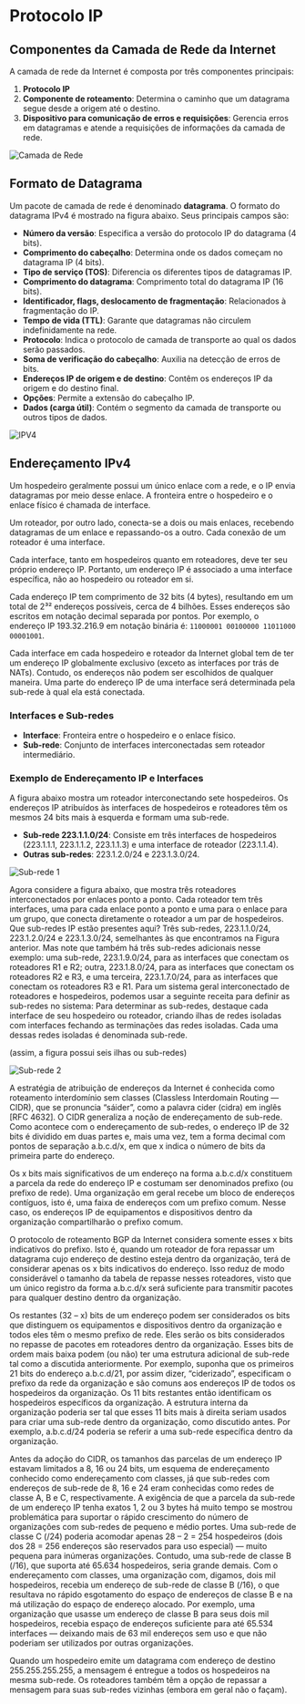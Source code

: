 # Protocolo IP

## Componentes da Camada de Rede da Internet

A camada de rede da Internet é composta por três componentes principais:

1. **Protocolo IP**
2. **Componente de roteamento**: Determina o caminho que um datagrama segue desde a origem até o destino.
3. **Dispositivo para comunicação de erros e requisições**: Gerencia erros em datagramas e atende a requisições de informações da camada de rede.

![Camada de Rede](images/camada-de-rede.png)

## Formato de Datagrama

Um pacote de camada de rede é denominado **datagrama**. O formato do datagrama IPv4 é mostrado na figura abaixo. Seus principais campos são:

- **Número da versão**: Especifica a versão do protocolo IP do datagrama (4 bits).
- **Comprimento do cabeçalho**: Determina onde os dados começam no datagrama IP (4 bits).
- **Tipo de serviço (TOS)**: Diferencia os diferentes tipos de datagramas IP.
- **Comprimento do datagrama**: Comprimento total do datagrama IP (16 bits).
- **Identificador, flags, deslocamento de fragmentação**: Relacionados à fragmentação do IP.
- **Tempo de vida (TTL)**: Garante que datagramas não circulem indefinidamente na rede.
- **Protocolo**: Indica o protocolo de camada de transporte ao qual os dados serão passados.
- **Soma de verificação do cabeçalho**: Auxilia na detecção de erros de bits.
- **Endereços IP de origem e de destino**: Contêm os endereços IP da origem e do destino final.
- **Opções**: Permite a extensão do cabeçalho IP.
- **Dados (carga útil)**: Contém o segmento da camada de transporte ou outros tipos de dados.

![IPV4](images/ipv4.png)

## Endereçamento IPv4

Um hospedeiro geralmente possui um único enlace com a rede, e o IP envia datagramas por meio desse enlace. A fronteira entre o hospedeiro e o enlace físico é chamada de interface.

Um roteador, por outro lado, conecta-se a dois ou mais enlaces, recebendo datagramas de um enlace e repassando-os a outro. Cada conexão de um roteador é uma interface. 

Cada interface, tanto em hospedeiros quanto em roteadores, deve ter seu próprio endereço IP. Portanto, um endereço IP é associado a uma interface específica, não ao hospedeiro ou roteador em si.

Cada endereço IP tem comprimento de 32 bits (4 bytes), resultando em um total de 2³² endereços possíveis, cerca de 4 bilhões. Esses endereços são escritos em notação decimal separada por pontos. Por exemplo, o endereço IP 193.32.216.9 em notação binária é: `11000001 00100000 11011000 00001001`.

Cada interface em cada hospedeiro e roteador da Internet global tem de ter um endereço IP globalmente exclusivo (exceto as interfaces por trás de NATs). Contudo, os endereços não podem ser escolhidos de qualquer maneira. Uma parte do endereço IP de uma interface será determinada pela sub-rede à qual ela está conectada.

### Interfaces e Sub-redes

- **Interface**: Fronteira entre o hospedeiro e o enlace físico.
- **Sub-rede**: Conjunto de interfaces interconectadas sem roteador intermediário. 

### Exemplo de Endereçamento IP e Interfaces

A figura abaixo mostra um roteador interconectando sete hospedeiros. Os endereços IP atribuídos às interfaces de hospedeiros e roteadores têm os mesmos 24 bits mais à esquerda e formam uma sub-rede.

- **Sub-rede 223.1.1.0/24**: Consiste em três interfaces de hospedeiros (223.1.1.1, 223.1.1.2, 223.1.1.3) e uma interface de roteador (223.1.1.4).
- **Outras sub-redes**: 223.1.2.0/24 e 223.1.3.0/24.

![Sub-rede 1](images/sub-rede-1.png)

Agora considere a figura abaixo, que mostra três roteadores interconectados por enlaces ponto a ponto. Cada roteador tem três interfaces, uma para cada enlace ponto a ponto e uma para o enlace para um grupo, que conecta diretamente o roteador a um par de hospedeiros. Que sub-redes IP estão presentes aqui? Três sub-redes, 223.1.1.0/24, 223.1.2.0/24 e 223.1.3.0/24, semelhantes às que encontramos na Figura anterior. Mas note que também há três sub-redes adicionais nesse exemplo: uma sub-rede, 223.1.9.0/24, para as interfaces que conectam os roteadores R1 e R2; outra, 223.1.8.0/24, para as interfaces que conectam os roteadores R2 e R3, e uma terceira, 223.1.7.0/24, para as interfaces que conectam os roteadores R3 e R1. Para um sistema geral interconectado de roteadores e hospedeiros, podemos usar a seguinte receita para definir as sub-redes no sistema: Para determinar as sub-redes, destaque cada interface de seu hospedeiro ou roteador, criando ilhas de redes isoladas com interfaces fechando as terminações das redes isoladas. Cada uma dessas redes isoladas é denominada sub-rede.

(assim, a figura possui seis ilhas ou sub-redes)

![Sub-rede 2](images/sub-rede-2.png)

A estratégia de atribuição de endereços da Internet é conhecida como roteamento interdomínio sem classes (Classless Interdomain Routing — CIDR), que se pronuncia “sáider”, como a palavra cider (cidra) em inglês [RFC 4632]. O CIDR generaliza a noção de endereçamento de sub-rede. Como acontece com o endereçamento de sub-redes, o endereço IP de 32 bits é dividido em duas partes e, mais uma vez, tem a forma decimal com pontos de separação a.b.c.d/x, em que x indica o número de bits da primeira parte do endereço.

Os x bits mais significativos de um endereço na forma a.b.c.d/x constituem a parcela da rede do endereço IP e costumam ser denominados prefixo (ou prefixo de rede). Uma organização em geral recebe um bloco de endereços contíguos, isto é, uma faixa de endereços com um prefixo comum. Nesse caso, os endereços IP de equipamentos e dispositivos dentro da organização compartilharão o prefixo comum.

O protocolo de roteamento BGP da Internet considera somente esses x bits indicativos do prefixo. Isto é, quando um roteador de fora repassar um datagrama cujo endereço de destino esteja dentro da organização, terá de considerar apenas os x bits indicativos do endereço. Isso reduz de modo considerável o tamanho da tabela de repasse nesses roteadores, visto que um único registro da forma a.b.c.d/x será suficiente para transmitir pacotes para qualquer destino dentro da organização.

Os restantes (32 – x) bits de um endereço podem ser considerados os bits que distinguem os equipamentos e dispositivos dentro da organização e todos eles têm o mesmo prefixo de rede. Eles serão os bits considerados no repasse de pacotes em roteadores dentro da organização. Esses bits de ordem mais baixa podem (ou não) ter uma estrutura adicional de sub-rede tal como a discutida anteriormente. Por exemplo, suponha que os primeiros 21 bits do endereço a.b.c.d/21, por assim dizer, “ciderizado”, especificam o prefixo da rede da organização e são comuns aos endereços IP de todos os hospedeiros da organização. Os 11 bits restantes então identificam os hospedeiros específicos da organização. A estrutura interna da organização poderia ser tal que esses 11 bits mais à direita seriam usados para criar uma sub-rede dentro da organização, como discutido antes. Por exemplo, a.b.c.d/24 poderia se referir a uma sub-rede específica dentro da organização.

Antes da adoção do CIDR, os tamanhos das parcelas de um endereço IP estavam limitados a 8, 16 ou 24 bits, um esquema de endereçamento conhecido como endereçamento com classes, já que sub-redes com endereços de sub-rede de 8, 16 e 24 eram conhecidas como redes de classe A, B e C, respectivamente. A exigência de que a parcela da sub-rede de um endereço IP tenha exatos 1, 2 ou 3 bytes há muito tempo se mostrou problemática para suportar o rápido crescimento do número de organizações com sub-redes de pequeno e médio portes. Uma sub-rede de classe C (/24) poderia acomodar apenas 28 – 2 = 254 hospedeiros (dois dos 28 = 256 endereços são reservados para uso especial) — muito pequena para inúmeras organizações. Contudo, uma sub-rede de classe B (/16), que suporta até 65.634 hospedeiros, seria grande demais. Com o endereçamento com classes, uma organização com, digamos, dois mil hospedeiros, recebia um endereço de sub-rede de classe B (/16), o que resultava no rápido esgotamento do espaço de endereços de classe B e na má utilização do espaço de endereço alocado. Por exemplo, uma organização que usasse um endereço de classe B para seus dois mil hospedeiros, recebia espaço de endereços suficiente para até 65.534 interfaces — deixando mais de 63 mil endereços sem uso e que não poderiam ser utilizados por outras organizações.

Quando um hospedeiro emite um datagrama com endereço de destino 255.255.255.255, a mensagem é entregue a todos os hospedeiros na mesma sub-rede. Os roteadores também têm a opção de repassar a mensagem para suas sub-redes vizinhas (embora em geral não o façam).
